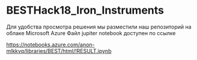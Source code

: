 # BESTHack18_Iron_Instruments

Для удобства просмотра решения мы разместили наш репозиторий на облаке Microsoft Azure
Файл jupiter notebook доступен по ссылке

https://notebooks.azure.com/anon-mlkkyq/libraries/BEST/html/!RESULT.ipynb
